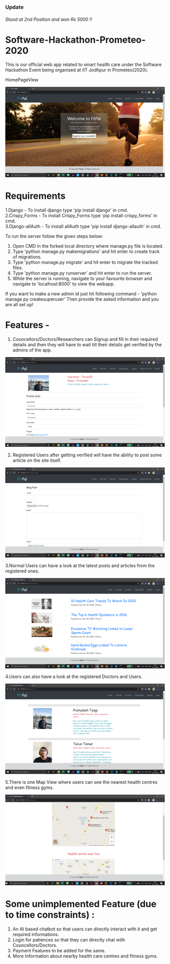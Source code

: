 ### Update
###### Stood at 2nd Position and won Rs 5000 !!


# Software-Hackathon-Prometeo-2020
This is our official web app related to smart health care under the Software Hackathon Event being organised at IIT Jodhpur in Prometeo(2020).

HomePageView

![Home](https://github.com/TarunTomar122/Software-Hackathon-Prometeo-2020/blob/master/ui/dashboard.PNG)

# Requirements                                                   
1.Django - To install django type 'pip install django' in cmd.                             
2.Crispy_Forms - To install Crispy_Forms type 'pip install crispy_forms' in cmd.                       
3.Django-allAuth - To install allAuth type 'pip install django-allauth' in cmd.                                        

To run the server follow the given steps below:                                 
1. Open CMD in the forked local directory where manage.py file is located.                             
2. Type 'python manage.py makemigrations' and hit enter to create track of migrations.                        
3. Type 'python manage.py migrate' and hit enter to migrate the tracked files.                    
4. Type 'python manage.py runserver' and hit enter to run the server.                        
5. While the server is running, navigate to your favourite browser and navigate to 'localhost:8000' to view the webapp.                          

If you want to make a new admin id just hit following command - 
'python manage.py createsuperuser'
Then provide the asked information and you are all set up!

# Features - 
1. Councellors/Doctors/Researchers can Signup and fill in their required details and then they will have to wait till their details get verified by the admins of the app.

![profile](https://github.com/TarunTomar122/Software-Hackathon-Prometeo-2020/blob/master/ui/profile.PNG)

2. Registered Users after getting verified will have the ability to post some article on the site itself.

![post](https://github.com/TarunTomar122/Software-Hackathon-Prometeo-2020/blob/master/ui/createarticle.PNG)

3.Normal Users can have a look at the latest posts and articles from the registered ones.

![looking at posts](https://github.com/TarunTomar122/Software-Hackathon-Prometeo-2020/blob/master/ui/showarticles.PNG)

4.Users can also have a look at the registered Doctors and Users.

![doctors](https://github.com/TarunTomar122/Software-Hackathon-Prometeo-2020/blob/master/ui/doctors.PNG)

5.There is one Map View where users can see the nearest health centres and even fitness gyms.

![maps](https://github.com/TarunTomar122/Software-Hackathon-Prometeo-2020/blob/master/ui/maps.PNG)

# Some unimplemented Feature (due to time constraints) :
1. An AI based chatbot so that users can directly interact with it and get required informations.
2. Login for patiences so that they can directly chat with Councellors/Doctors.
3. Payment Features to be added for the same.
4. More Information about nearby health care centres and fitness gyms.



